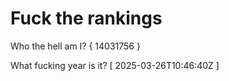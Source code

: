 # Fuck the rankings

Who the hell am I?
{ 14031756 }

What fucking year is it?
[ 2025-03-26T10:46:40Z ]
